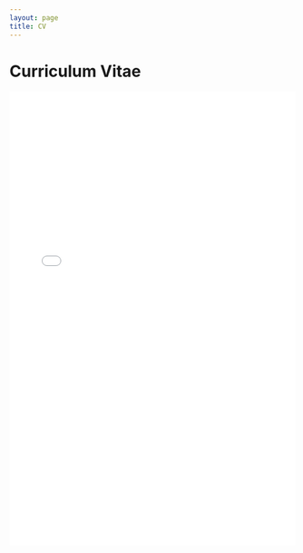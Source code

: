```yaml
---
layout: page
title: CV
---
```


<h1>Curriculum Vitae</h1>
<embed src="/documents/DONGSU_CV_2024.pdf" type="application/pdf" width="100%" height="800px" />
